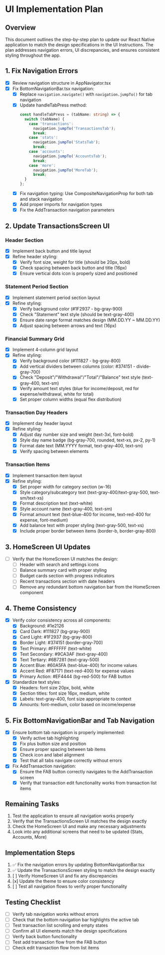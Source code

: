 # UI Implementation Plan

## Overview
This document outlines the step-by-step plan to update our React Native application to match the design specifications in the UI Instructions. The plan addresses navigation errors, UI discrepancies, and ensures consistent styling throughout the app.

## 1. Fix Navigation Errors

- [x] Review navigation structure in AppNavigator.tsx
- [x] Fix BottomNavigationBar.tsx navigation:
  - [x] Replace `navigation.navigate()` with `navigation.jumpTo()` for tab navigation
  - [x] Update handleTabPress method:
    ```typescript
    const handleTabPress = (tabName: string) => {
      switch (tabName) {
        case 'transactions':
          navigation.jumpTo('TransactionsTab');
          break;
        case 'stats':
          navigation.jumpTo('StatsTab');
          break;
        case 'accounts':
          navigation.jumpTo('AccountsTab');
          break;
        case 'more':
          navigation.jumpTo('MoreTab');
          break;
      }
    };
    ```
  - [x] Fix navigation typing: Use CompositeNavigationProp for both tab and stack navigation
  - [x] Add proper imports for navigation types
  - [x] Fix the AddTransaction navigation parameters

## 2. Update TransactionsScreen UI

### Header Section
- [x] Implement back button and title layout
- [x] Refine header styling:
  - [x] Verify font size, weight for title (should be 20px, bold)
  - [x] Check spacing between back button and title (16px)
  - [x] Ensure vertical dots icon is properly sized and positioned

### Statement Period Section
- [x] Implement statement period section layout
- [x] Refine styling:
  - [x] Verify background color (#1F2937 - bg-gray-900)
  - [x] Check "Statement" text style (should be text-gray-400)
  - [x] Ensure date range format matches design (MM.DD.YY ~ MM.DD.YY)
  - [x] Adjust spacing between arrows and text (16px)

### Financial Summary Grid
- [x] Implement 4-column grid layout
- [x] Refine styling:
  - [x] Verify background color (#111827 - bg-gray-800)
  - [x] Add vertical dividers between columns (color: #374151 - divide-gray-700)
  - [x] Check "Deposit"/"Withdrawal"/"Total"/"Balance" text style (text-gray-400, text-sm)
  - [x] Verify amount text styles (blue for income/deposit, red for expense/withdrawal, white for total)
  - [x] Set proper column widths (equal flex distribution)

### Transaction Day Headers
- [x] Implement day header layout
- [x] Refine styling:
  - [x] Adjust day number size and weight (text-3xl, font-bold)
  - [x] Style day name badge (bg-gray-700, rounded, text-xs, px-2, py-1)
  - [x] Format date text (MM.YYYY format, text-gray-400, text-sm)
  - [x] Verify spacing between elements

### Transaction Items
- [x] Implement transaction item layout
- [x] Refine styling:
  - [x] Set proper width for category section (w-16)
  - [x] Style category/subcategory text (text-gray-400/text-gray-500, text-sm/text-xs)
  - [x] Format description text (text-white)
  - [x] Style account name (text-gray-400, text-sm)
  - [x] Format amount text (text-blue-400 for income, text-red-400 for expense, font-medium)
  - [x] Add balance text with proper styling (text-gray-500, text-xs)
  - [x] Include proper border between items (border-b, border-gray-800)

## 3. HomeScreen UI Updates

- [ ] Verify that the HomeScreen UI matches the design:
  - [ ] Header with search and settings icons
  - [ ] Balance summary card with proper styling
  - [ ] Budget cards section with progress indicators
  - [ ] Recent transactions section with date headers
  - [ ] Remove any redundant bottom navigation bar from the HomeScreen component

## 4. Theme Consistency

- [x] Verify color consistency across all components:
  - [x] Background: #1e2126
  - [x] Card Dark: #111827 (bg-gray-900)
  - [x] Card Light: #1F2937 (bg-gray-800)
  - [x] Border Light: #374151 (border-gray-700)
  - [x] Text Primary: #FFFFFF (text-white)
  - [x] Text Secondary: #9CA3AF (text-gray-400)
  - [x] Text Tertiary: #6B7281 (text-gray-500)
  - [x] Accent Blue: #60A5FA (text-blue-400) for income values
  - [x] Accent Red: #F87171 (text-red-400) for expense values
  - [x] Primary Action: #EF4444 (bg-red-500) for FAB button

- [x] Standardize text styles:
  - [x] Headers: font size 20px, bold, white
  - [x] Section titles: font size 16px, medium, white
  - [x] Labels: text-gray-400, font size appropriate to context
  - [x] Amounts: font-medium, color based on income/expense

## 5. Fix BottomNavigationBar and Tab Navigation

- [x] Ensure bottom tab navigation is properly implemented:
  - [x] Verify active tab highlighting
  - [x] Fix plus button size and position
  - [x] Ensure proper spacing between tab items
  - [x] Check icon and label alignment
  - [x] Test that all tabs navigate correctly without errors

- [x] Fix AddTransaction navigation:
  - [x] Ensure the FAB button correctly navigates to the AddTransaction screen
  - [x] Verify that transaction edit functionality works from transaction list items

## Remaining Tasks

1. Test the application to ensure all navigation works properly
2. Verify that the TransactionsScreen UI matches the design exactly
3. Check the HomeScreen UI and make any necessary adjustments
4. Look into any additional screens that need to be updated (Stats, Accounts, More)

## Implementation Steps

1. ✅ Fix the navigation errors by updating BottomNavigationBar.tsx
2. ✅ Update the TransactionsScreen styling to match the design exactly
3. [ ] Verify HomeScreen UI and fix any discrepancies
4. [x] Update the theme to ensure color consistency
5. [ ] Test all navigation flows to verify proper functionality

## Testing Checklist

- [ ] Verify tab navigation works without errors
- [ ] Check that the bottom navigation bar highlights the active tab
- [ ] Test transaction list scrolling and empty states
- [ ] Confirm all UI elements match the design specifications
- [ ] Verify back button functionality
- [ ] Test add transaction flow from the FAB button
- [ ] Check edit transaction flow from list items 